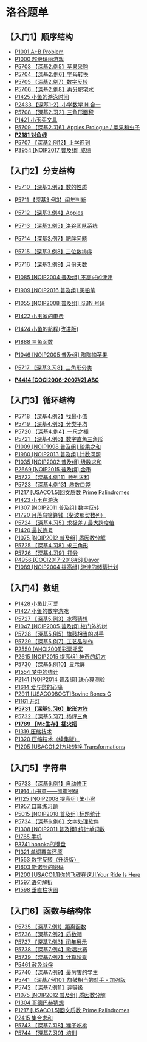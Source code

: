 # 洛谷题单

## 【入门1】顺序结构

- [P1001 A+B Problem](https://www.luogu.com.cn/problem/P1001)
- [P1000 超级玛丽游戏](https://www.luogu.com.cn/problem/P1000)
- [P5703 【深基2.例5】苹果采购](https://www.luogu.com.cn/problem/P5703)
- [P5704 【深基2.例6】字母转换](https://www.luogu.com.cn/problem/P5704)
- [P5705 【深基2.例7】数字反转](https://www.luogu.com.cn/problem/P5705)
- [P5706 【深基2.例8】再分肥宅水](https://www.luogu.com.cn/problem/P5706)
- [P1425 小鱼的游泳时间](https://www.luogu.com.cn/problem/P1425)
- [P2433 【深基1-2】小学数学 N 合一](https://www.luogu.com.cn/problem/P2433)
- [P5708 【深基2.习2】三角形面积](https://www.luogu.com.cn/problem/P5708)
- [P1421 小玉买文具](https://www.luogu.com.cn/problem/P1421)
- [P5709 【深基2.习6】Apples Prologue / 苹果和虫子](https://www.luogu.com.cn/problem/P5709)
- **[P2181 对角线](https://www.luogu.com.cn/problem/P2181)**
- [P5707 【深基2.例12】上学迟到](https://www.luogu.com.cn/problem/P5707)
- [P3954 [NOIP2017 普及组] 成绩](https://www.luogu.com.cn/problem/P3954)

## 【入门2】分支结构

- [P5710 【深基3.例2】数的性质](https://www.luogu.com.cn/problem/P5710)

- [P5711 【深基3.例3】闰年判断](https://www.luogu.com.cn/problem/P5711)

- [P5712 【深基3.例4】Apples](https://www.luogu.com.cn/problem/P5712)

- [P5713 【深基3.例5】洛谷团队系统	](https://www.luogu.com.cn/problem/P5713)

- [P5714 【深基3.例7】肥胖问题](https://www.luogu.com.cn/problem/P5714)

- [P5715 【深基3.例8】三位数排序](https://www.luogu.com.cn/problem/P5715)

- [P5716 【深基3.例9】月份天数](https://www.luogu.com.cn/problem/P5716)

- [P1085 [NOIP2004 普及组] 不高兴的津津](https://www.luogu.com.cn/problem/P1085)

- [P1909 [NOIP2016 普及组] 买铅笔](https://www.luogu.com.cn/problem/P1909)

- [P1055 [NOIP2008 普及组] ISBN 号码](https://www.luogu.com.cn/problem/P1055)

- [P1422 小玉家的电费](https://www.luogu.com.cn/problem/P1422)

- [P1424 小鱼的航程(改进版)](https://www.luogu.com.cn/problem/P1424)

- [P1888 三角函数](https://www.luogu.com.cn/problem/P1888)

- [P1046 [NOIP2005 普及组] 陶陶摘苹果](https://www.luogu.com.cn/problem/P1046)

- [P5717 【深基3.习8】三角形分类](https://www.luogu.com.cn/problem/P5717)

- **[P4414 [COCI2006-2007#2] ABC](https://www.luogu.com.cn/problem/P4414)**

## 【入门3】循环结构

- [P5718 【深基4.例2】找最小值](https://www.luogu.com.cn/problem/P5718)
- [P5719 【深基4.例3】分类平均](https://www.luogu.com.cn/problem/P5719)
- [P5720 【深基4.例4】一尺之棰](https://www.luogu.com.cn/problem/P5720)
- [P5721 【深基4.例6】数字直角三角形](https://www.luogu.com.cn/problem/P5721)
- [P1009 [NOIP1998 普及组] 阶乘之和](https://www.luogu.com.cn/problem/P1009)
- [P1980 [NOIP2013 普及组] 计数问题](https://www.luogu.com.cn/problem/P1980)
- [P1035 [NOIP2002 普及组] 级数求和](https://www.luogu.com.cn/problem/P1035)
- [P2669 [NOIP2015 普及组] 金币](https://www.luogu.com.cn/problem/P2669)
- [P5722 【深基4.例11】数列求和](https://www.luogu.com.cn/problem/P5722)
- [P5723 【深基4.例13】质数口袋](https://www.luogu.com.cn/problem/P5723)
- [P1217 [USACO1.5]回文质数 Prime Palindromes](https://www.luogu.com.cn/problem/P1217)
- [P1423 小玉在游泳](https://www.luogu.com.cn/problem/P1423)
- [P1307 [NOIP2011 普及组] 数字反转](https://www.luogu.com.cn/problem/P1307)
- [P1720 月落乌啼算钱（斐波那契数列）](https://www.luogu.com.cn/problem/P1720)
- [P5724 【深基4.习5】求极差 / 最大跨度值](https://www.luogu.com.cn/problem/P5724)
- [P1420 最长连号](https://www.luogu.com.cn/problem/P1420)
- [P1075 [NOIP2012 普及组] 质因数分解](https://www.luogu.com.cn/problem/P1075)
- [P5725 【深基4.习8】求三角形](https://www.luogu.com.cn/problem/P5725)
- [P5726 【深基4.习9】打分](https://www.luogu.com.cn/problem/P5726)
- [P4956 [COCI2017-2018#6] Davor](https://www.luogu.com.cn/problem/P4956)
- [P1089 [NOIP2004 提高组] 津津的储蓄计划](https://www.luogu.com.cn/problem/P1089)

## 【入门4】数组

- [P1428 小鱼比可爱](https://www.luogu.com.cn/problem/P1428)
- [P1427 小鱼的数字游戏](https://www.luogu.com.cn/problem/P1427)
- [P5727 【深基5.例3】冰雹猜想](https://www.luogu.com.cn/problem/P5727)
- [P1047 [NOIP2005 普及组] 校门外的树](https://www.luogu.com.cn/problem/P1047)
- [P5728 【深基5.例5】旗鼓相当的对手](https://www.luogu.com.cn/problem/P5728)
- [P5729 【深基5.例7】工艺品制作](https://www.luogu.com.cn/problem/P5729)
- [P2550 [AHOI2001]彩票摇奖](https://www.luogu.com.cn/problem/P2550)
- [P2615 [NOIP2015 提高组] 神奇的幻方](https://www.luogu.com.cn/problem/P2615)
- [P5730 【深基5.例10】显示屏](https://www.luogu.com.cn/problem/P5730)
- [P1554 梦中的统计](https://www.luogu.com.cn/problem/P1554)
- [P2141 [NOIP2014 普及组] 珠心算测验](https://www.luogu.com.cn/problem/P2141)
- [P1614 爱与愁的心痛](https://www.luogu.com.cn/problem/P1614)
- [P2911 [USACO08OCT]Bovine Bones G](https://www.luogu.com.cn/problem/P2911)
- [P1161 开灯](https://www.luogu.com.cn/problem/P1161)
- **[P5731 【深基5.习6】蛇形方阵](https://www.luogu.com.cn/problem/P5731)**
- [P5732 【深基5.习7】杨辉三角](https://www.luogu.com.cn/problem/P5732)
- **[P1789 【Mc生存】插火把](https://www.luogu.com.cn/problem/P1789)**
- [P1319 压缩技术](https://www.luogu.com.cn/problem/P1319)
- [P1320 压缩技术（续集版）](https://www.luogu.com.cn/problem/P1320)
- [P1205 [USACO1.2]方块转换 Transformations](https://www.luogu.com.cn/problem/P1205)

## 【入门5】字符串

- [P5733 【深基6.例1】自动修正](https://www.luogu.com.cn/problem/P5733)
- [P1914 小书童——凯撒密码](https://www.luogu.com.cn/problem/P1914)
- [P1125 [NOIP2008 提高组] 笨小猴](https://www.luogu.com.cn/problem/P1125)
- [P1957 口算练习题](https://www.luogu.com.cn/problem/P1957)
- [P5015 [NOIP2018 普及组] 标题统计](https://www.luogu.com.cn/problem/P5015)
- [P5734 【深基6.例6】文字处理软件](https://www.luogu.com.cn/problem/P5734)
- [P1308 [NOIP2011 普及组] 统计单词数](https://www.luogu.com.cn/problem/P1308)
- [P1765 手机](https://www.luogu.com.cn/problem/P1765)
- [P3741 honoka的键盘](https://www.luogu.com.cn/problem/P3741)
- [P1321 单词覆盖还原](https://www.luogu.com.cn/problem/P1321)
- [P1553 数字反转（升级版）](https://www.luogu.com.cn/problem/P1553)
- [P1603 斯诺登的密码](https://www.luogu.com.cn/problem/P1603)
- [P1200 [USACO1.1]你的飞碟在这儿Your Ride Is Here](https://www.luogu.com.cn/problem/P1200)
- [P1597 语句解析](https://www.luogu.com.cn/problem/P1597)
- [P1598 垂直柱状图](https://www.luogu.com.cn/problem/P1598)

## 【入门6】函数与结构体

- [P5735 【深基7.例1】距离函数](https://www.luogu.com.cn/problem/P5735)
- [P5736 【深基7.例2】质数筛](https://www.luogu.com.cn/problem/P5736)
- [P5737 【深基7.例3】闰年展示](https://www.luogu.com.cn/problem/P5737)
- [P5738 【深基7.例4】歌唱比赛](https://www.luogu.com.cn/problem/P5738)
- [P5739 【深基7.例7】计算阶乘](https://www.luogu.com.cn/problem/P5739)
- [P5461 赦免战俘](https://www.luogu.com.cn/problem/P5461)
- [P5740 【深基7.例9】最厉害的学生](https://www.luogu.com.cn/problem/P5740)
- [P5741 【深基7.例10】旗鼓相当的对手 - 加强版](https://www.luogu.com.cn/problem/P5741)
- [P5742 【深基7.例11】评等级](https://www.luogu.com.cn/problem/P5742)
- [P1075 [NOIP2012 普及组] 质因数分解](https://www.luogu.com.cn/problem/P1075)
- [P1304 哥德巴赫猜想](https://www.luogu.com.cn/problem/P1304)
- [P1217 [USACO1.5]回文质数 Prime Palindromes](https://www.luogu.com.cn/problem/P1217)
- [P2415 集合求和](https://www.luogu.com.cn/problem/P2415)
- [P5743 【深基7.习8】猴子吃桃](https://www.luogu.com.cn/problem/P5743)
- [P5744 【深基7.习9】培训](https://www.luogu.com.cn/problem/P5744)

